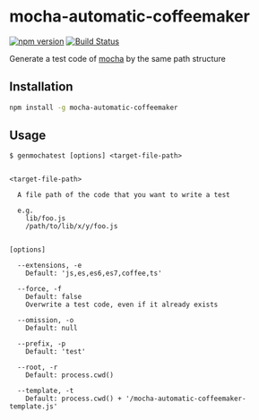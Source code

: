 # mocha-automatic-coffeemaker

[![npm version](https://badge.fury.io/js/mocha-automatic-coffeemaker.svg)](http://badge.fury.io/js/mocha-automatic-coffeemaker)
[![Build Status](https://travis-ci.org/kjirou/mocha-automatic-coffeemaker.svg?branch=master)](https://travis-ci.org/kjirou/mocha-automatic-coffeemaker)

Generate a test code of [mocha](https://www.npmjs.com/package/mocha) by the same path structure


## Installation

```bash
npm install -g mocha-automatic-coffeemaker
```


## Usage

```
$ genmochatest [options] <target-file-path>


<target-file-path>

  A file path of the code that you want to write a test

  e.g.
    lib/foo.js
    /path/to/lib/x/y/foo.js


[options]

  --extensions, -e
    Default: 'js,es,es6,es7,coffee,ts'

  --force, -f
    Default: false
    Overwrite a test code, even if it already exists

  --omission, -o
    Default: null

  --prefix, -p
    Default: 'test'

  --root, -r
    Default: process.cwd()

  --template, -t
    Default: process.cwd() + '/mocha-automatic-coffeemaker-template.js'
```
